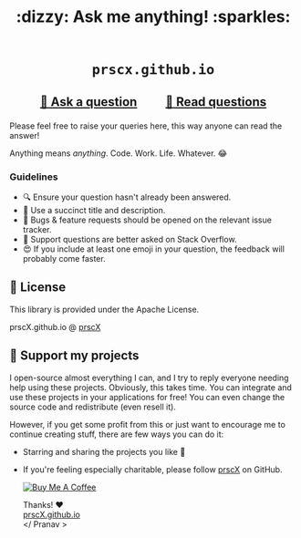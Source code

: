 <h1 align="center">
 :dizzy: Ask me anything! :sparkles:<br><br>

    prscx.github.io
</h1>


<h2 align="center">

 <a href="https://github.com/prscX/prscX.github.io/issues/new">:speech_balloon: Ask a question</a> &nbsp;&nbsp;&nbsp;&nbsp;&nbsp;&nbsp;&nbsp;&nbsp; <a href="https://github.com/prscX/prscX.github.io/issues/">:book: Read questions</a>

</h2>

Please feel free to raise your queries here, this way anyone can read the answer!

Anything means *anything*. Code. Work. Life. Whatever. :joy:

### Guidelines

 - :mag: Ensure your question hasn't already been answered.
 - :memo: Use a succinct title and description.
 - :bug: Bugs & feature requests should be opened on the relevant issue tracker.
 - :signal_strength: Support questions are better asked on Stack Overflow.
 - :heart_eyes: If you include at least one emoji in your question, the feedback will probably come faster.


## 📜 License
This library is provided under the Apache License.

prscX.github.io @ [prscX](https://github.com/prscX)

## 💖 Support my projects
I open-source almost everything I can, and I try to reply everyone needing help using these projects. Obviously, this takes time. You can integrate and use these projects in your applications for free! You can even change the source code and redistribute (even resell it).

However, if you get some profit from this or just want to encourage me to continue creating stuff, there are few ways you can do it:
* Starring and sharing the projects you like 🚀
* If you're feeling especially charitable, please follow [prscX](https://github.com/prscX) on GitHub.

  <a href="https://www.buymeacoffee.com/prscX" target="_blank"><img src="https://www.buymeacoffee.com/assets/img/custom_images/orange_img.png" alt="Buy Me A Coffee" style="height: auto !important;width: auto !important;" ></a>

  Thanks! ❤️
  <br/>
  [prscX.github.io](https://prscx.github.io)
  <br/>
  </ Pranav >
